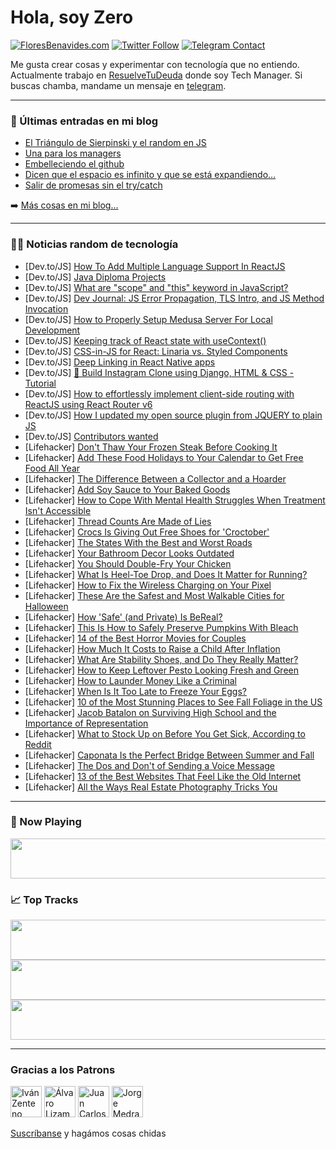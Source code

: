 # Hola, soy Zero

[![FloresBenavides.com](https://img.shields.io/website?down_message=oops&label=MiBlog&style=for-the-badge&up_message=online&url=https%3A%2F%2Ffloresbenavides.com)](https://floresbenavides.com) [![Twitter Follow](https://img.shields.io/twitter/follow/ZeroDragon?color=%231DA1F2&label=Follow&logo=twitter&logoColor=ffffff&style=for-the-badge)](https://twitter.com/zerodragon) [![Telegram Contact](https://img.shields.io/badge/escr%C3%ADbeme-ZeroDragon-%2326A5E4?style=for-the-badge&logo=telegram)](https://t.me/zerodragon)

Me gusta crear cosas y experimentar con tecnología que no entiendo.
Actualmente trabajo en [ResuelveTuDeuda](http://github.com/resuelve) donde soy Tech Manager.
Si buscas chamba, mandame un mensaje en [telegram](https://t.me/zerodragon).

---

### 📕 Últimas entradas en mi blog
<!-- BLOG-POST-LIST:START -->
- [El Triángulo de Sierpinski y el random en JS](https://floresbenavides.com/el-triangulo-de-sierpinski-y-el-random-en-js/)
- [Una para los managers](https://floresbenavides.com/una-para-los-managers/)
- [Embelleciendo el github](https://floresbenavides.com/embelleciendo-el-github/)
- [Dicen que el espacio es infinito y que se está expandiendo…](https://floresbenavides.com/dicen-que-el-espacio-es-infinito-y-que-se-esta-expandiendo/)
- [Salir de promesas sin el try/catch](https://floresbenavides.com/salir-de-promesas-sin-el-try-catch/)
<!-- BLOG-POST-LIST:END -->

➡️ [Más cosas en mi blog...](https://floresbenavides.com)

---

### 👨‍💻 Noticias random de tecnología
<!-- TECH-POSTS:START -->
- [Dev.to/JS] [How To Add Multiple Language Support In ReactJS](https://dev.to/jasurkurbanov/how-to-add-multiple-language-support-in-reactjs-1f39)
- [Dev.to/JS] [Java Diploma Projects](https://dev.to/arunprakash142/java-diploma-projects-5cf9)
- [Dev.to/JS] [What are &quot;scope&quot; and &quot;this&quot; keyword in JavaScript?](https://dev.to/yukio1o5/what-are-scope-and-this-keyword-in-javascript-1j18)
- [Dev.to/JS] [Dev Journal: JS Error Propagation, TLS Intro, and JS Method Invocation](https://dev.to/jennifer_tieu/dev-journal-js-error-propagation-tls-intro-and-js-method-invocation-lap)
- [Dev.to/JS] [How to Properly Setup Medusa Server For Local Development](https://dev.to/yinkakun/how-to-properly-setup-medusa-server-for-local-development-2nhl)
- [Dev.to/JS] [Keeping track of React state with useContext&lpar;&rpar;](https://dev.to/kragon741/keeping-track-of-react-state-with-usecontext-27bo)
- [Dev.to/JS] [CSS-in-JS for React: Linaria vs. Styled Components](https://dev.to/asayerio_techblog/css-in-js-for-react-linaria-vs-styled-components-1oa2)
- [Dev.to/JS] [Deep Linking in React Native apps](https://dev.to/asayerio_techblog/deep-linking-in-react-native-apps-44b6)
- [Dev.to/JS] [🔴 Build Instagram Clone using Django, HTML &amp; CSS - Tutorial](https://dev.to/desphixs/build-instagram-clone-using-django-html-css-tutorial-40gm)
- [Dev.to/JS] [How to effortlessly implement client-side routing with ReactJS using React Router v6](https://dev.to/jaredm/how-to-effortlessly-implement-client-side-routing-with-reactjs-using-react-router-v6-32b4)
- [Dev.to/JS] [How I updated my open source plugin from JQUERY to plain JS](https://dev.to/oriongunning/how-i-updated-my-open-source-plugin-from-jquery-to-plain-js-18o4)
- [Dev.to/JS] [Contributors wanted](https://dev.to/nodart/contributors-wanted-6mg)
- [Lifehacker] [Don&#39;t Thaw Your Frozen Steak Before Cooking It](https://lifehacker.com/dont-thaw-your-frozen-steak-before-cooking-it-1849620559)
- [Lifehacker] [Add These Food Holidays to Your Calendar to Get Free Food All Year](https://lifehacker.com/add-these-food-holidays-to-your-calendar-to-get-free-fo-1849621027)
- [Lifehacker] [The Difference Between a Collector and a Hoarder](https://lifehacker.com/the-difference-between-a-collector-and-a-hoarder-1849621016)
- [Lifehacker] [Add Soy Sauce to Your Baked Goods](https://lifehacker.com/add-soy-sauce-to-your-baked-goods-1849620534)
- [Lifehacker] [How to Cope With Mental Health Struggles When Treatment Isn&#39;t Accessible](https://lifehacker.com/how-to-cope-with-mental-health-struggles-when-treatment-1849618055)
- [Lifehacker] [Thread Counts Are Made of Lies](https://lifehacker.com/thread-counts-are-made-of-lies-1849620461)
- [Lifehacker] [Crocs Is Giving Out Free Shoes for &#39;Croctober&#39;](https://lifehacker.com/crocs-is-giving-out-free-shoes-for-croctober-1849620050)
- [Lifehacker] [The States With the Best and Worst Roads](https://lifehacker.com/the-states-with-the-best-and-worst-roads-1849619986)
- [Lifehacker] [Your Bathroom Decor Looks Outdated](https://lifehacker.com/your-bathroom-decor-looks-outdated-1849614234)
- [Lifehacker] [You Should Double-Fry Your Chicken](https://lifehacker.com/you-should-double-fry-your-chicken-1849619630)
- [Lifehacker] [What Is Heel-Toe Drop, and Does It Matter for Running?](https://lifehacker.com/what-is-heel-toe-drop-and-does-it-matter-for-running-1849619485)
- [Lifehacker] [How to Fix the Wireless Charging on Your Pixel](https://lifehacker.com/how-to-fix-the-wireless-charging-on-your-pixel-1849619126)
- [Lifehacker] [These Are the Safest and Most Walkable Cities for Halloween](https://lifehacker.com/these-are-the-safest-and-most-walkable-cities-for-hallo-1849618935)
- [Lifehacker] [How &#39;Safe&#39; &lpar;and Private&rpar; Is BeReal?](https://lifehacker.com/how-safe-and-private-is-bereal-1849618865)
- [Lifehacker] [This Is How to Safely Preserve Pumpkins With Bleach](https://lifehacker.com/this-is-how-to-safely-preserve-pumpkins-with-bleach-1849616721)
- [Lifehacker] [14 of the Best Horror Movies for Couples](https://lifehacker.com/14-of-the-best-horror-movies-for-couples-1849617039)
- [Lifehacker] [How Much It Costs to Raise a Child After Inflation](https://lifehacker.com/how-much-it-costs-to-raise-a-child-after-inflation-1849617580)
- [Lifehacker] [What Are Stability Shoes, and Do They Really Matter?](https://lifehacker.com/what-are-stability-shoes-and-do-they-really-matter-1849615594)
- [Lifehacker] [How to Keep Leftover Pesto Looking Fresh and Green](https://lifehacker.com/how-to-keep-leftover-pesto-looking-fresh-and-green-1849616498)
- [Lifehacker] [How to Launder Money Like a Criminal](https://lifehacker.com/how-to-launder-money-like-a-criminal-1849616157)
- [Lifehacker] [When Is It Too Late to Freeze Your Eggs?](https://lifehacker.com/when-is-it-too-late-to-freeze-your-eggs-1849615758)
- [Lifehacker] [10 of the Most Stunning Places to See Fall Foliage in the US](https://lifehacker.com/10-of-the-most-stunning-places-to-see-fall-foliage-in-t-1849613027)
- [Lifehacker] [Jacob Batalon on Surviving High School and the Importance of Representation](https://lifehacker.com/jacob-batalon-on-surviving-high-school-and-the-importan-1849615446)
- [Lifehacker] [What to Stock Up on Before You Get Sick, According to Reddit](https://lifehacker.com/what-to-stock-up-on-before-you-get-sick-according-to-r-1849615087)
- [Lifehacker] [Caponata Is the Perfect Bridge Between Summer and Fall](https://lifehacker.com/caponata-is-the-perfect-bridge-between-summer-and-fall-1849613720)
- [Lifehacker] [The Dos and Don&#39;t of Sending a Voice Message](https://lifehacker.com/the-dos-and-dont-of-sending-a-voice-message-1849613803)
- [Lifehacker] [13 of the Best Websites That Feel Like the Old Internet](https://lifehacker.com/13-of-the-best-websites-that-feel-like-the-old-internet-1849558609)
- [Lifehacker] [All the Ways Real Estate Photography Tricks You](https://lifehacker.com/all-the-ways-real-estate-photography-tricks-you-1849614634)<!-- TECH-POSTS:END -->

---

### 🎵 Now Playing
<a href="https://spotify-now-playing-dun.vercel.app/now-playing?open"><img src="https://spotify-now-playing-dun.vercel.app/now-playing" width="540" height="64"></a>

### 📈 Top Tracks
<a href="https://spotify-now-playing-dun.vercel.app/top-tracks?i=1&open"><img src="https://spotify-now-playing-dun.vercel.app/top-tracks?i=1" width="540" height="64"></a>
<a href="https://spotify-now-playing-dun.vercel.app/top-tracks?i=2&open"><img src="https://spotify-now-playing-dun.vercel.app/top-tracks?i=2" width="540" height="64"></a>
<a href="https://spotify-now-playing-dun.vercel.app/top-tracks?i=3&open"><img src="https://spotify-now-playing-dun.vercel.app/top-tracks?i=3" width="540" height="64"></a>

---

### Gracias a los Patrons
[<img src="https://avatars.githubusercontent.com/u/243380?v=4" alt="Iván Zenteno" width="50px">](https://github.com/k001) [<img src="https://avatars.githubusercontent.com/u/19955639?v=4" alt="Álvaro Lizama" width="50px">](https://github.com/alvarolizama) [<img src="https://avatars.githubusercontent.com/u/2718753?v=4" alt="Juan Carlos Ruiz" width="50px">](https://github.com/JuanCrg90) [<img src="https://avatars.githubusercontent.com/u/37025?v=4" alt="Jorge Medrano" width="50px">](https://github.com/h1pp1e) 

[Suscríbanse](https://www.patreon.com/zerodragon) y hagámos cosas chidas
